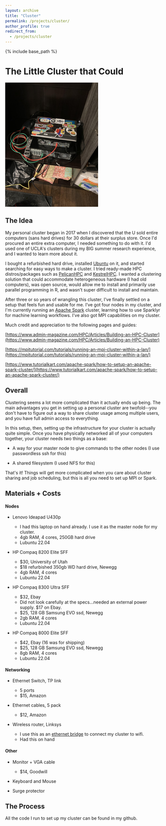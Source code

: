 ```yaml
---
layout: archive
title: "Cluster"
permalink: /projects/cluster/
author_profile: true
redirect_from:
  - /projects/cluster
---
```


{% include base_path %}

The Little Cluster that Could
======

<img src="https://raw.githubusercontent.com/hbwddl/hbwddl.github.io/master/images/cluster.jpg" height="400" width="300">


The Idea
------

My personal cluster began in 2017 when I discovered that the U sold entire computers (sans hard drives) for 30 dollars at their surplus store. Once I'd procured an entire extra computer, I needed something to do with it. I'd used one of UCLA's clusters during my BIG summer research experience, and I wanted to learn more about it.

I bought a refurbished hard drive, installed [Ubuntu](https://ubuntu.com/) on it, and started searching for easy ways to make a cluster. I tried ready-made HPC distros/packages such as [PelicanHPC](https://www.pelicanhpc.org/) and [KestrelHPC](http://kestrelhpc.sourceforge.net/). I wanted a clustering solution that could accommodate heterogeneous hardware (I had old computers), was open source, would allow me to install and primarily use parallel programming in R, and wasn't super difficult to install and maintain.

After three or so years of wrangling this cluster, I've finally settled on a setup that feels fun and usable for me. I've got four nodes in my cluster, and I'm currently running an [Apache Spark](https://spark.apache.org/) cluster, learning how to use Sparklyr for machine learning workflows. I've also got MPI capabilities on my cluster.

Much credit and appreciation to the following pages and guides:

[https://www.admin-magazine.com/HPC/Articles/Building-an-HPC-Cluster](https://www.admin-magazine.com/HPC/Articles/Building-an-HPC-Cluster)

[https://mpitutorial.com/tutorials/running-an-mpi-cluster-within-a-lan/](https://mpitutorial.com/tutorials/running-an-mpi-cluster-within-a-lan/)

[https://www.tutorialkart.com/apache-spark/how-to-setup-an-apache-spark-cluster/](https://www.tutorialkart.com/apache-spark/how-to-setup-an-apache-spark-cluster/)

Overall
------

Clustering seems a lot more complicated than it actually ends up being. The main advantages you get in setting up a personal cluster are twofold--you don't have to figure out a way to share cluster usage among multiple users, and you have full admin access to everything.

In this setup, then, setting up the infrastructure for your cluster is actually quite simple. Once you have physically networked all of your computers together, your cluster needs two things as a base:

* A way for your master node to give commands to the other nodes (I use passwordless ssh for this)

* A shared filesystem (I used NFS for this)

That's it! Things will get more complicated when you care about cluster sharing and job scheduling, but this is all you need to set up MPI or Spark.

Materials + Costs
------

#### Nodes

* Lenovo Ideapad U430p 
    * I had this laptop on hand already. I use it as the master node for my cluster.
    * 4gb RAM, 4 cores, 250GB hard drive
    * Lubuntu 22.04
    
* HP Compaq 8200 Elite SFF
    * $30, University of Utah
    * $18 refurbished 350gb WD hard drive, Newegg
    * 4gb RAM, 4 cores
    * Lubuntu 22.04
    
* HP Compaq 8300 Ultra SFF
    * $32, Ebay
    * Did not look carefully at the specs...needed an external power supply. $17 on Ebay.
    * $25, 128 GB Samsung EVO ssd, Newegg
    * 2gb RAM, 4 cores
    * Lubuntu 22.04
    
* HP Compaq 8000 Elite SFF
    * \$42, Ebay (16 was for shipping)
    * $25, 128 GB Samsung EVO ssd, Newegg
    * 8gb RAM, 4 cores
    * Lubuntu 22.04
 

#### Networking

* Ethernet Switch, TP link
    * 5 ports
    * $15, Amazon
    
* Ethernet cables, 5 pack
    * $12, Amazon
    
* Wireless router, Linksys
    * I use this as an [ethernet bridge](https://smallbusiness.chron.com/convert-linksys-router-ethernet-bridge-57403.html#:~:text=Click%20the%20%22Connectivity%22%20link%20in,OK%22%20to%20enable%20bridge%20mode.) to connect my cluster to wifi.
    * Had this on hand

#### Other

* Monitor + VGA cable
    * $14, Goodwill
    
* Keyboard and Mouse

* Surge protector

The Process
------

All the code I run to set up my cluster can be found in my github.

